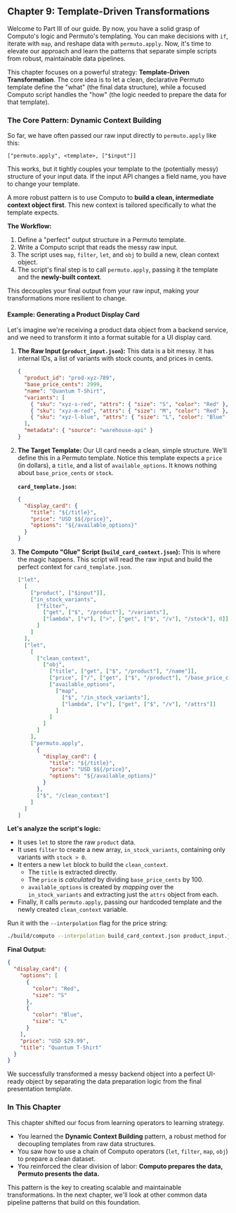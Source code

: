 ## **Chapter 9: Template-Driven Transformations**

Welcome to Part III of our guide. By now, you have a solid grasp of Computo's logic and Permuto's templating. You can make decisions with `if`, iterate with `map`, and reshape data with `permuto.apply`. Now, it's time to elevate our approach and learn the patterns that separate simple scripts from robust, maintainable data pipelines.

This chapter focuses on a powerful strategy: **Template-Driven Transformation**. The core idea is to let a clean, declarative Permuto template define the "what" (the final data structure), while a focused Computo script handles the "how" (the logic needed to prepare the data for that template).

### The Core Pattern: Dynamic Context Building

So far, we have often passed our raw input directly to `permuto.apply` like this:

`["permuto.apply", <template>, ["$input"]]`

This works, but it tightly couples your template to the (potentially messy) structure of your input data. If the input API changes a field name, you have to change your template.

A more robust pattern is to use Computo to **build a clean, intermediate context object first**. This new context is tailored specifically to what the template expects.

**The Workflow:**
1.  Define a "perfect" output structure in a Permuto template.
2.  Write a Computo script that reads the messy raw input.
3.  The script uses `map`, `filter`, `let`, and `obj` to build a new, clean context object.
4.  The script's final step is to call `permuto.apply`, passing it the template and the **newly-built context**.

This decouples your final output from your raw input, making your transformations more resilient to change.

#### Example: Generating a Product Display Card

Let's imagine we're receiving a product data object from a backend service, and we need to transform it into a format suitable for a UI display card.

1.  **The Raw Input (`product_input.json`):**
    This data is a bit messy. It has internal IDs, a list of variants with stock counts, and prices in cents.
    ```json
    {
      "product_id": "prod-xyz-789",
      "base_price_cents": 2999,
      "name": "Quantum T-Shirt",
      "variants": [
        { "sku": "xyz-s-red", "attrs": { "size": "S", "color": "Red" }, "stock": 10 },
        { "sku": "xyz-m-red", "attrs": { "size": "M", "color": "Red" }, "stock": 0 },
        { "sku": "xyz-l-blue", "attrs": { "size": "L", "color": "Blue" }, "stock": 25 }
      ],
      "metadata": { "source": "warehouse-api" }
    }
    ```

2.  **The Target Template:**
    Our UI card needs a clean, simple structure. We'll define this in a Permuto template. Notice this template expects a `price` (in dollars), a `title`, and a list of `available_options`. It knows nothing about `base_price_cents` or `stock`.

    **`card_template.json`:**
    ```json
    {
      "display_card": {
        "title": "${/title}",
        "price": "USD $${/price}",
        "options": "${/available_options}"
      }
    }
    ```

3.  **The Computo "Glue" Script (`build_card_context.json`):**
    This is where the magic happens. This script will read the raw input and build the perfect context for `card_template.json`.

    ```json
    ["let",
      [
        ["product", ["$input"]],
        ["in_stock_variants",
          ["filter",
            ["get", ["$", "/product"], "/variants"],
            ["lambda", ["v"], [">", ["get", ["$", "/v"], "/stock"], 0]]
          ]
        ]
      ],
      ["let",
        [
          ["clean_context",
            ["obj",
              ["title", ["get", ["$", "/product"], "/name"]],
              ["price", ["/", ["get", ["$", "/product"], "/base_price_cents"], 100]],
              ["available_options",
                ["map",
                  ["$", "/in_stock_variants"],
                  ["lambda", ["v"], ["get", ["$", "/v"], "/attrs"]]
                ]
              ]
            ]
          ]
        ],
        ["permuto.apply",
          {
            "display_card": {
              "title": "${/title}",
              "price": "USD $${/price}",
              "options": "${/available_options}"
            }
          },
          ["$", "/clean_context"]
        ]
      ]
    ]
    ```

**Let's analyze the script's logic:**
*   It uses `let` to store the raw `product` data.
*   It uses `filter` to create a new array, `in_stock_variants`, containing only variants with `stock > 0`.
*   It enters a new `let` block to build the `clean_context`.
    *   The `title` is extracted directly.
    *   The `price` is *calculated* by dividing `base_price_cents` by 100.
    *   `available_options` is created by *mapping* over the `in_stock_variants` and extracting just the `attrs` object from each.
*   Finally, it calls `permuto.apply`, passing our hardcoded template and the newly created `clean_context` variable.

Run it with the `--interpolation` flag for the price string:
```bash
./build/computo --interpolation build_card_context.json product_input.json
```

**Final Output:**
```json
{
  "display_card": {
    "options": [
      {
        "color": "Red",
        "size": "S"
      },
      {
        "color": "Blue",
        "size": "L"
      }
    ],
    "price": "USD $29.99",
    "title": "Quantum T-Shirt"
  }
}
```
We successfully transformed a messy backend object into a perfect UI-ready object by separating the data preparation logic from the final presentation template.

### In This Chapter

This chapter shifted our focus from learning operators to learning strategy.
*   You learned the **Dynamic Context Building** pattern, a robust method for decoupling templates from raw data structures.
*   You saw how to use a chain of Computo operators (`let`, `filter`, `map`, `obj`) to prepare a clean dataset.
*   You reinforced the clear division of labor: **Computo prepares the data, Permuto presents the data.**

This pattern is the key to creating scalable and maintainable transformations. In the next chapter, we'll look at other common data pipeline patterns that build on this foundation.

